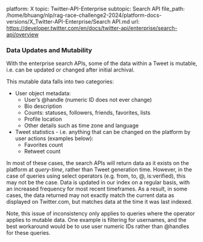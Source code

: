 platform: X
topic: Twitter-API-Enterprise
subtopic: Search API
file_path: /home/bhuang/nlp/rag-race-challenge2-2024/platform-docs-versions/X_Twitter-API-Enterprise/Search API.md
url: https://developer.twitter.com/en/docs/twitter-api/enterprise/search-api/overview


### Data Updates and Mutability

With the enterprise search APIs, some of the data within a Tweet is mutable, i.e. can be updated or changed after initial archival.

This mutable data falls into two categories:

* User object metadata:
    * User’s @handle (numeric ID does not ever change)
    * Bio description
    * Counts: statuses, followers, friends, favorites, lists
    * Profile location
    * Other details such as time zone and language
* Tweet statistics - i.e. anything that can be changed on the platform by user actions (examples below):
    * Favorites count
    * Retweet count

In most of these cases, the search APIs will return data as it exists on the platform at _query-time_, rather than Tweet generation time. However, in the case of queries using select operators (e.g. from, to, @, is:verified), this may not be the case. Data is updated in our index on a regular basis, with an increased frequency for most recent timeframes. As a result, in some cases, the data returned may not exactly match the current data as displayed on Twitter.com, but matches data at the time it was last indexed.

Note, this issue of inconsistency only applies to queries where the operator applies to mutable data. One example is filtering for usernames, and the best workaround would be to use user numeric IDs rather than @handles for these queries.